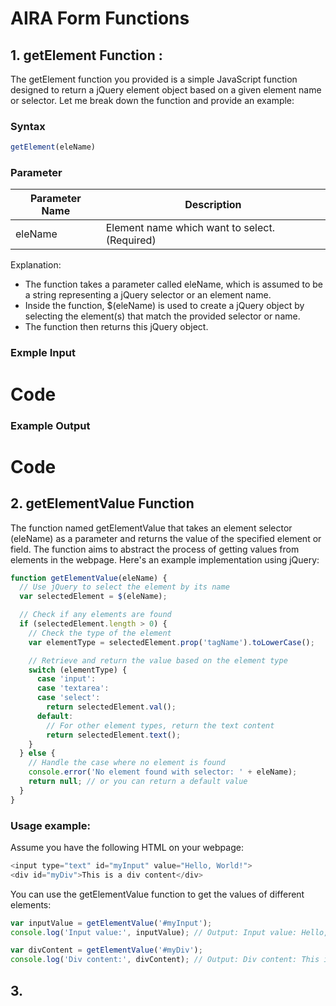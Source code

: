 # AIRA Form Functions

## 1. getElement Function : 

The getElement function you provided is a simple JavaScript function designed to return a jQuery element object based on a given element name or selector. Let me break down the function and provide an example:

### Syntax

```js
getElement(eleName)
```
### Parameter

| Parameter Name      | Description                                                                   |
| ------------------- | ----------------------------------------------------------------------------- |
| eleName             |  Element name which want to select.     (Required)                            |

Explanation:

* The function takes a parameter called eleName, which is assumed to be a string representing a jQuery selector or an element name.
* Inside the function, $(eleName) is used to create a jQuery object by selecting the element(s) that match the provided selector or name.
* The function then returns this jQuery object.

### Exmple Input

# Code

### Example Output

# Code

## 2. getElementValue Function

The function named getElementValue that takes an element selector (eleName) as a parameter and returns the value of the specified element or field. The function aims to abstract the process of getting values from elements in the webpage. Here's an example implementation using jQuery:

```js
function getElementValue(eleName) {
  // Use jQuery to select the element by its name
  var selectedElement = $(eleName);

  // Check if any elements are found
  if (selectedElement.length > 0) {
    // Check the type of the element
    var elementType = selectedElement.prop('tagName').toLowerCase();

    // Retrieve and return the value based on the element type
    switch (elementType) {
      case 'input':
      case 'textarea':
      case 'select':
        return selectedElement.val();
      default:
        // For other element types, return the text content
        return selectedElement.text();
    }
  } else {
    // Handle the case where no element is found
    console.error('No element found with selector: ' + eleName);
    return null; // or you can return a default value
  }
}
```
### Usage example:

Assume you have the following HTML on your webpage:

```js
<input type="text" id="myInput" value="Hello, World!">
<div id="myDiv">This is a div content</div>
```
You can use the getElementValue function to get the values of different elements:

```js
var inputValue = getElementValue('#myInput');
console.log('Input value:', inputValue); // Output: Input value: Hello, World!

var divContent = getElementValue('#myDiv');
console.log('Div content:', divContent); // Output: Div content: This is a div content
```
## 3. 

